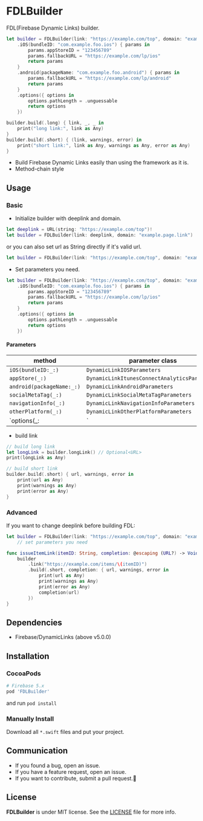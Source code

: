 # FDLBuilder

FDL(Firebase Dynamic Links) builder.

```swift
let builder = FDLBuilder(link: "https://example.com/top", domain: "example.page.link")
    .iOS(bundleID: "com.example.foo.ios") { params in
        params.appStoreID = "123456789"
        params.fallbackURL = "https://example.com/lp/ios"
        return params
    }
    .android(packageName: "com.example.foo.android") { params in
        params.fallbackURL = "https://example.com/lp/android"
        return params
    }
    .options({ options in
        options.pathLength = .unguessable
        return options
    })

builder.build(.long) { link, _, _ in
    print("long link:", link as Any)
}
builder.build(.short) { (link, warnings, error) in
    print("short link:", link as Any, warnings as Any, error as Any)
}
```

- Build Firebase Dynamic Links easily than using the framework as it is.
- Method-chain style

## Usage

### Basic

- Initialize builder with deeplink and domain.

```swift
let deeplink = URL(string: "https://example.com/top")!
let builder = FDLBuilder(link: deeplink, domain: "example.page.link")
```

or you can also set url as String directly if it's valid url.

```swift
let builder = FDLBuilder(link: "https://example.com/top", domain: "example.page.link")
```

- Set parameters you need.

```swift
let builder = FDLBuilder(link: "https://example.com/top", domain: "example.page.link")
    .iOS(bundleID: "com.example.foo.ios") { params in
        params.appStoreID = "123456789"
        params.fallbackURL = "https://example.com/lp/ios"
        return params
    }
    .options({ options in
        options.pathLength = .unguessable
        return options
    })
```

#### Parameters

| method                    | parameter class                               |
| ------------------------- | --------------------------------------------- |
| `iOS(bundleID:_:)`        | `DynamicLinkIOSParameters`                    |
| `appStore(_:)`            | `DynamicLinkItunesConnectAnalyticsParameters` |
| `android(packageName:_:)` | `DynamicLinkAndroidParameters`                |
| `socialMetaTag(_:)`       | `DynamicLinkSocialMetaTagParameters`          |
| `navigationInfo(_:)`      | `DynamicLinkNavigationInfoParameters`         |
| `otherPlatform(_:)`       | `DynamicLinkOtherPlatformParameters`          |
| `options(_:|`             | `DynamicLinkComponentsOptions`                |

- build link

```swift
// build long link
let longLink = builder.longLink() // Optional<URL>
print(longLink as Any)

// build short link
builder.build(.short) { url, warnings, error in
    print(url as Any)
    print(warnings as Any)
    print(error as Any)
}
```

### Advanced

If you want to change deeplink before building FDL:

```swift
let builder = FDLBuilder(link: "https://example.com/top", domain: "example.page.link")
    // set parameters you need

func issueItemLink(itemID: String, completion: @escaping (URL?) -> Void) {
    builder
        .link("https://example.com/items/\(itemID)")
        .build(.short, completion: { url, warnings, error in
            print(url as Any)
            print(warnings as Any)
            print(error as Any)
            completion(url)
        })
}
```

## Dependencies

- Firebase/DynamicLinks (above v5.0.0)

## Installation

### CocoaPods

```ruby
# Firebase 5.x
pod 'FDLBuilder'
```

and run `pod install`

### Manually Install

Download all `*.swift` files and put your project.

## Communication

- If you found a bug, open an issue.
- If you have a feature request, open an issue.
- If you want to contribute, submit a pull request.:muscle:

## License
**FDLBuilder** is under MIT license. See the [LICENSE](LICENSE) file for more info.